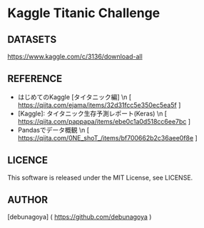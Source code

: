 # Kaggle Titanic Challenge

## DATASETS
https://www.kaggle.com/c/3136/download-all

## REFERENCE
- はじめてのKaggle [タイタニック編]
\n [ https://qiita.com/ejama/items/32d31fcc5e350ec5ea5f ]
- [Kaggle]\: タイタニック生存予測レポート(Keras)
\n [ https://qiita.com/pappapa/items/ebe0c1a0d518cc6ee7bc ]
- Pandasでデータ概観
\n [ https://qiita.com/0NE_shoT_/items/bf700662b2c36aee0f8e ]

## LICENCE
This software is released under the MIT License, see LICENSE.

## AUTHOR
[debunagoya] ( https://github.com/debunagoya )
